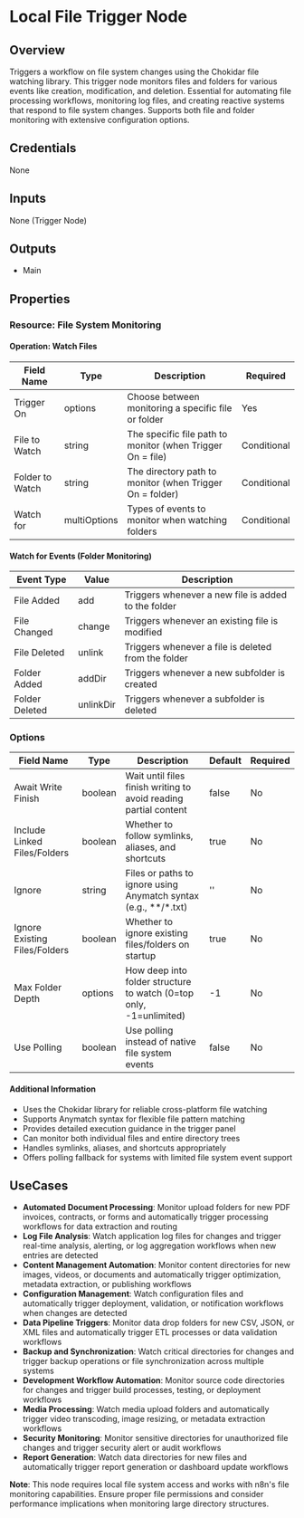 # Local File Trigger Node

## Overview

Triggers a workflow on file system changes using the Chokidar file watching library. This trigger node monitors files and folders for various events like creation, modification, and deletion. Essential for automating file processing workflows, monitoring log files, and creating reactive systems that respond to file system changes. Supports both file and folder monitoring with extensive configuration options.

## Credentials

None

## Inputs

None (Trigger Node)

## Outputs

- Main

## Properties

### Resource: File System Monitoring

#### Operation: Watch Files

| Field Name | Type | Description | Required |
|---|---|---|---|
| Trigger On | options | Choose between monitoring a specific file or folder | Yes |
| File to Watch | string | The specific file path to monitor (when Trigger On = file) | Conditional |
| Folder to Watch | string | The directory path to monitor (when Trigger On = folder) | Conditional |
| Watch for | multiOptions | Types of events to monitor when watching folders | Conditional |

#### Watch for Events (Folder Monitoring)
| Event Type | Value | Description |
|---|---|---|
| File Added | add | Triggers whenever a new file is added to the folder |
| File Changed | change | Triggers whenever an existing file is modified |
| File Deleted | unlink | Triggers whenever a file is deleted from the folder |
| Folder Added | addDir | Triggers whenever a new subfolder is created |
| Folder Deleted | unlinkDir | Triggers whenever a subfolder is deleted |

### Options

| Field Name | Type | Description | Default | Required |
|---|---|---|---|---|
| Await Write Finish | boolean | Wait until files finish writing to avoid reading partial content | false | No |
| Include Linked Files/Folders | boolean | Whether to follow symlinks, aliases, and shortcuts | true | No |
| Ignore | string | Files or paths to ignore using Anymatch syntax (e.g., **/*.txt) | '' | No |
| Ignore Existing Files/Folders | boolean | Whether to ignore existing files/folders on startup | true | No |
| Max Folder Depth | options | How deep into folder structure to watch (0=top only, -1=unlimited) | -1 | No |
| Use Polling | boolean | Use polling instead of native file system events | false | No |

#### Additional Information
- Uses the Chokidar library for reliable cross-platform file watching
- Supports Anymatch syntax for flexible file pattern matching
- Provides detailed execution guidance in the trigger panel
- Can monitor both individual files and entire directory trees
- Handles symlinks, aliases, and shortcuts appropriately
- Offers polling fallback for systems with limited file system event support

## UseCases

- **Automated Document Processing**: Monitor upload folders for new PDF invoices, contracts, or forms and automatically trigger processing workflows for data extraction and routing
- **Log File Analysis**: Watch application log files for changes and trigger real-time analysis, alerting, or log aggregation workflows when new entries are detected
- **Content Management Automation**: Monitor content directories for new images, videos, or documents and automatically trigger optimization, metadata extraction, or publishing workflows
- **Configuration Management**: Watch configuration files and automatically trigger deployment, validation, or notification workflows when changes are detected
- **Data Pipeline Triggers**: Monitor data drop folders for new CSV, JSON, or XML files and automatically trigger ETL processes or data validation workflows
- **Backup and Synchronization**: Watch critical directories for changes and trigger backup operations or file synchronization across multiple systems
- **Development Workflow Automation**: Monitor source code directories for changes and trigger build processes, testing, or deployment workflows
- **Media Processing**: Watch media upload folders and automatically trigger video transcoding, image resizing, or metadata extraction workflows
- **Security Monitoring**: Monitor sensitive directories for unauthorized file changes and trigger security alert or audit workflows
- **Report Generation**: Watch data directories for new files and automatically trigger report generation or dashboard update workflows

**Note**: This node requires local file system access and works with n8n's file monitoring capabilities. Ensure proper file permissions and consider performance implications when monitoring large directory structures.

